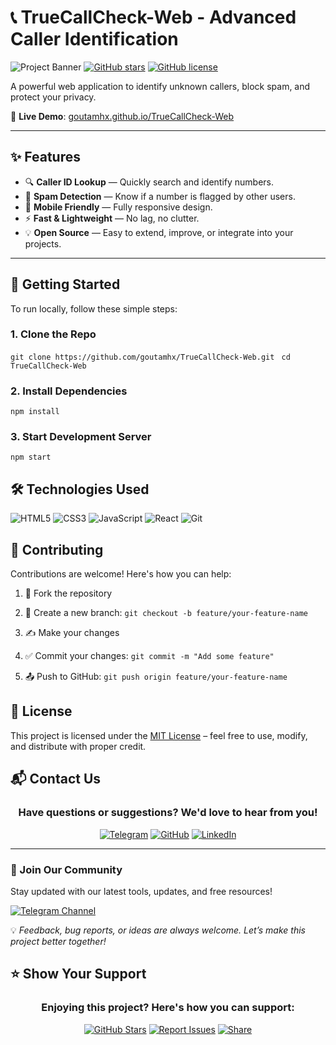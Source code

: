 # 📞 TrueCallCheck-Web - Advanced Caller Identification

![Project Banner](https://via.placeholder.com/1200x400/2d3748/ffffff?text=TrueCallCheck-Web)
[![GitHub stars](https://img.shields.io/github/stars/goutamhx/TrueCallCheck-Web?style=for-the-badge)](https://github.com/goutamhx/TrueCallCheck-Web/stargazers)
[![GitHub license](https://img.shields.io/github/license/goutamhx/TrueCallCheck-Web?style=for-the-badge)](https://github.com/goutamhx/TrueCallCheck-Web/blob/main/LICENSE)

A powerful web application to identify unknown callers, block spam, and protect your privacy.

🔗 **Live Demo**: [goutamhx.github.io/TrueCallCheck-Web](https://goutamhx.github.io/TrueCallCheck-Web/)

---

## ✨ Features

- 🔍 **Caller ID Lookup** — Quickly search and identify numbers.
- 🚫 **Spam Detection** — Know if a number is flagged by other users.
- 📱 **Mobile Friendly** — Fully responsive design.
- ⚡ **Fast & Lightweight** — No lag, no clutter.
- 💡 **Open Source** — Easy to extend, improve, or integrate into your projects.

---

## 🚀 Getting Started

To run locally, follow these simple steps:

### 1. Clone the Repo
```git clone https://github.com/goutamhx/TrueCallCheck-Web.git ```
```cd TrueCallCheck-Web ```
### 2. Install Dependencies
```npm install```
### 3. Start Development Server
```npm start```

## 🛠️ Technologies Used

![HTML5](https://img.shields.io/badge/-HTML5-E34F26?logo=html5&logoColor=white&style=flat)
![CSS3](https://img.shields.io/badge/-CSS3-1572B6?logo=css3&logoColor=white&style=flat)
![JavaScript](https://img.shields.io/badge/-JavaScript-F7DF1E?logo=javascript&logoColor=black&style=flat)
![React](https://img.shields.io/badge/-React-61DAFB?logo=react&logoColor=black&style=flat)
![Git](https://img.shields.io/badge/-Git-F05032?logo=git&logoColor=white&style=flat)

## 🤝 Contributing

Contributions are welcome! Here's how you can help:

1. 🍴 Fork the repository  
2. 🌿 Create a new branch:
   ``` git checkout -b feature/your-feature-name ```
3. ✍️ Make your changes

4. ✅ Commit your changes:
  ```git commit -m "Add some feature" ```
5. 📤 Push to GitHub:
  ```git push origin feature/your-feature-name```
## 📄 License

This project is licensed under the [MIT License](https://github.com/goutamhx/TrueCallCheck-Web/blob/main/LICENSE) – feel free to use, modify, and distribute with proper credit.

## 📬 Contact Us

<div align="center">

### Have questions or suggestions? We'd love to hear from you!

[![Telegram](https://img.shields.io/badge/Telegram-%40MR__GOUTAM08-26A5E4?style=for-the-badge&logo=telegram)](https://t.me/MR_GOUTAM08)
[![GitHub](https://img.shields.io/badge/GitHub-%40goutamhx-181717?style=for-the-badge&logo=github)](https://github.com/goutamhx)
[![LinkedIn](https://img.shields.io/badge/LinkedIn-Goutam%20Hx-0077B5?style=for-the-badge&logo=linkedin)](https://linkedin.com/in/yourprofile)

</div>

---

### 📢 Join Our Community

Stay updated with our latest tools, updates, and free resources!

[![Telegram Channel](https://img.shields.io/badge/Join%20Our%20Telegram%20Channel-TheAdvanceBots-26A5E4?style=for-the-badge&logo=telegram)](https://t.me/TheAdvanceBots)

💡 *Feedback, bug reports, or ideas are always welcome. Let’s make this project better together!*
## ⭐ Show Your Support

<div align="center">

### Enjoying this project? Here's how you can support:

[![GitHub Stars](https://img.shields.io/badge/🌟_Star_the_Repo-181717?style=for-the-badge&logo=github)](https://github.com/goutamhx/TrueCallCheck-Web/stargazers)
[![Report Issues](https://img.shields.io/badge/🐛_Report_Issues-FF0000?style=for-the-badge&logo=github)](https://github.com/goutamhx/TrueCallCheck-Web/issues)
[![Share](https://img.shields.io/badge/📢_Share_Anywhere-FFA500?style=for-the-badge&logo=sharethis)](https://github.com/goutamhx/TrueCallCheck-Web)

</div>
